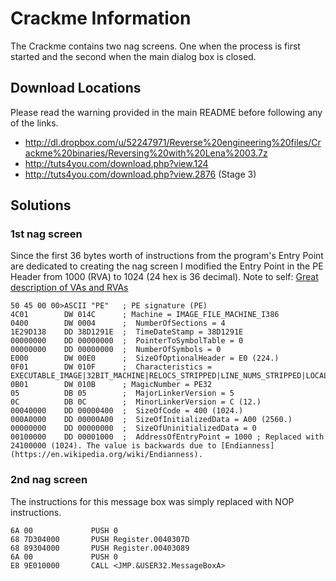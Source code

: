 Crackme Information
===================
The Crackme contains two nag screens. One when the process is first started and the second when the main dialog box is closed.

Download Locations
------------------
Please read the warning provided in the main README before following any of the links.

* http://dl.dropbox.com/u/52247971/Reverse%20engineering%20files/Crackme%20binaries/Reversing%20with%20Lena%2003.7z
* http://tuts4you.com/download.php?view.124
* http://tuts4you.com/download.php?view.2876 (Stage 3)

Solutions
---------

### 1st nag screen
Since the first 36 bytes worth of instructions from the program's Entry Point are dedicated to creating the nag screen I modified the Entry Point in the PE Header from 1000 (RVA) to 1024 (24 hex is 36 decimal).
Note to self: [Great description of VAs and RVAs](http://stackoverflow.com/questions/2170843/va-virutual-adress-rva-relative-virtual-address)

    50 45 00 00>ASCII "PE"   ; PE signature (PE)
    4C01        DW 014C      ; Machine = IMAGE_FILE_MACHINE_I386
    0400        DW 0004      ;  NumberOfSections = 4
    1E29D138    DD 38D1291E  ;  TimeDateStamp = 38D1291E
    00000000    DD 00000000  ;  PointerToSymbolTable = 0
    00000000    DD 00000000  ;  NumberOfSymbols = 0
    E000        DW 00E0      ;  SizeOfOptionalHeader = E0 (224.)
    0F01        DW 010F      ;  Characteristics = EXECUTABLE_IMAGE|32BIT_MACHINE|RELOCS_STRIPPED|LINE_NUMS_STRIPPED|LOCAL_SYMS_STRIPPED
    0B01        DW 010B      ; MagicNumber = PE32
    05          DB 05        ;  MajorLinkerVersion = 5
    0C          DB 0C        ;  MinorLinkerVersion = C (12.)
    00040000    DD 00000400  ;  SizeOfCode = 400 (1024.)
    000A0000    DD 00000A00  ;  SizeOfInitializedData = A00 (2560.)
    00000000    DD 00000000  ;  SizeOfUninitializedData = 0
    00100000    DD 00001000  ;  AddressOfEntryPoint = 1000 ; Replaced with 24100000 (1024). The value is backwards due to [Endianness](https://en.wikipedia.org/wiki/Endianness). 

### 2nd nag screen
The instructions for this message box was simply replaced with NOP instructions.

    6A 00             PUSH 0
    68 7D304000       PUSH Register.0040307D
    68 89304000       PUSH Register.00403089
    6A 00             PUSH 0
    E8 9E010000       CALL <JMP.&USER32.MessageBoxA>

